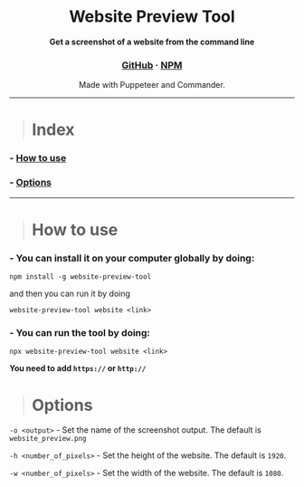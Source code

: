 <h1 align="center">
Website Preview Tool
</h1>

<p align="center">
  <strong>Get a screenshot of a website from the command line</strong>
</p>
<p align="center">
  <h3 align="center">
    <a href="https://github.com/LuisPavelA/website-preview-tool">GitHub</a>
    <span> · </span>
    <a href="https://www.npmjs.com/package/website-preview-tool">NPM</a>
  </h3>
</p>

<p align="center">
  Made with Puppeteer and Commander.
</p>

---
> # Index
### - [How to use](#how-to-use)
### - [Options](#options)
---
> # How to use

### **- You can install it on your computer globally by doing:**

```
npm install -g website-preview-tool
```

and then you can run it by doing 

```
website-preview-tool website <link>
```


### **- You can run the tool by doing:**

```
npx website-preview-tool website <link>
```
**You need to add `https://` or `http://`**
> # Options
`-o <output>` - Set the name of the screenshot output. The default is `website_preview.png`

`-h <number_of_pixels>` - Set the height of the website. The default is `1920`.

`-w <number_of_pixels>` - Set the width of the website. The default is `1080`.
